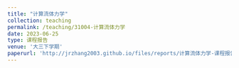 ```yaml
---
title: "计算流体力学"
collection: teaching
permalink: /teaching/31004-计算流体力学
date: 2023-06-25
type: 课程报告
venue: '大三下学期'
paperurl: 'http://jrzhang2003.github.io/files/reports/计算流体力学-课程报告.pdf'
---
```

